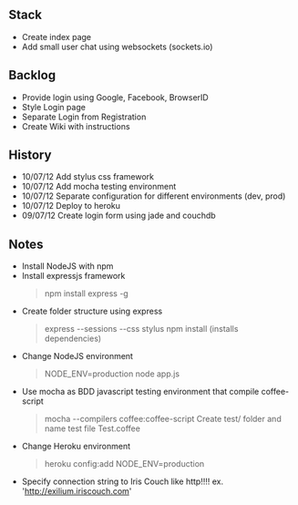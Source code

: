 Stack
-----

* Create index page
* Add small user chat using websockets (sockets.io)


Backlog
-------

* Provide login using Google, Facebook, BrowserID
* Style Login page
* Separate Login from Registration
* Create Wiki with instructions

History
-------

* 10/07/12 Add stylus css framework
* 10/07/12 Add mocha testing environment
* 10/07/12 Separate configuration for different environments (dev, prod)
* 10/07/12 Deploy to heroku
* 09/07/12 Create login form using jade and couchdb 

Notes
---

* Install NodeJS with npm
* Install expressjs framework
	> npm install express -g
* Create folder structure using express
	> express --sessions --css stylus 
	> npm install (installs dependencies)
* Change NodeJS environment
	> NODE_ENV=production node app.js
* Use mocha as BDD javascript testing environment that compile coffee-script
	> mocha --compilers coffee:coffee-script
	Create test/ folder and name test file <Module>Test.coffee
* Change Heroku environment
	> heroku config:add NODE_ENV=production
* Specify connection string to Iris Couch like http!!!! 
	ex. 'http://exilium.iriscouch.com'
